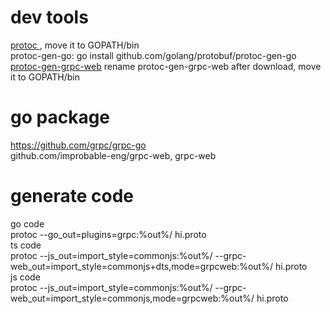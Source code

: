 # dev tools
[protoc ](https://github.com/protocolbuffers/protobuf/releases) , move it to GOPATH/bin  
protoc-gen-go:  go install github.com/golang/protobuf/protoc-gen-go  
[protoc-gen-grpc-web](https://github.com/grpc/grpc-web/releases) rename protoc-gen-grpc-web after download, move it to GOPATH/bin

# go package
https://github.com/grpc/grpc-go  
github.com/improbable-eng/grpc-web,  grpc-web

# generate code
go code  
protoc --go_out=plugins=grpc:%out%/ hi.proto  
ts code  
protoc --js_out=import_style=commonjs:%out%/ --grpc-web_out=import_style=commonjs+dts,mode=grpcweb:%out%/ hi.proto  
js code  
protoc --js_out=import_style=commonjs:%out%/ --grpc-web_out=import_style=commonjs,mode=grpcweb:%out%/ hi.proto  
